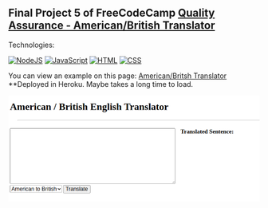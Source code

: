 ## Final Project 5 of FreeCodeCamp [Quality Assurance - American/British Translator](https://www.freecodecamp.org/learn/quality-assurance/quality-assurance-projects/american-british-translator)

Technologies:

[![NodeJS](https://img.shields.io/badge/NodeJS+express-339933?style=for-the-badge&logo=node.js&logoColor=white&labelColor=101010)]()
[![JavaScript](https://img.shields.io/badge/JavaScript-F7DF1E?style=for-the-badge&logo=javascript&logoColor=white&labelColor=101010)]()
[![HTML](https://img.shields.io/badge/HTML5-E34F26?style=for-the-badge&logo=HTML5&logoColor=white&labelColor=101010)]()
[![CSS](https://img.shields.io/badge/CSS-1572B6?style=for-the-badge&logo=CSS3&logoColor=white&labelColor=101010)]()

You can view an example on this page: [American/Britsh Translator](https://british-english-translator.herokuapp.com/) **Deployed in Heroku. Maybe takes a long time to load.

![example](https://github.com/aestebance/boilerplate-project-american-british-english-translator/blob/master/example.png)

